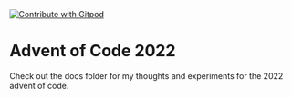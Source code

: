 <a href="https://gitpod.io/#https://github.com/cadolphs/aoc_2022">
  <img
    src="https://img.shields.io/badge/Contribute%20with-Gitpod-908a85?logo=gitpod"
    alt="Contribute with Gitpod"
  />
</a>

# Advent of Code 2022

Check out the docs folder for my thoughts and experiments for the 2022 advent of code.
